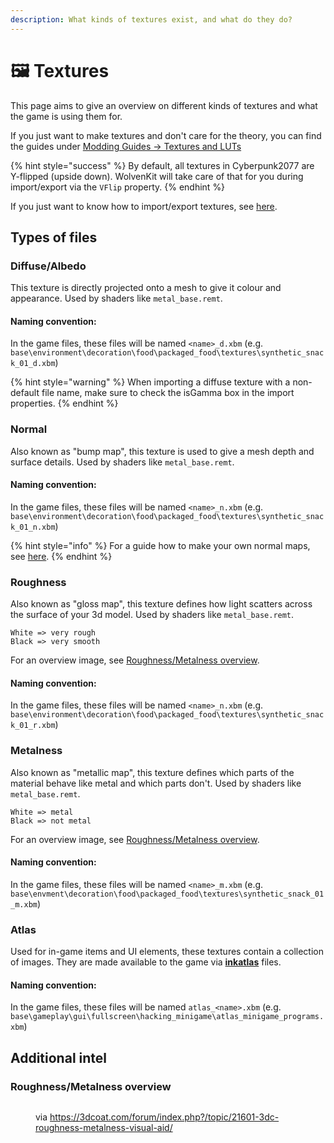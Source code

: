 ```yaml
---
description: What kinds of textures exist, and what do they do?
---
```


# 🖼 Textures

This page aims to give an overview on different kinds of textures and what the game is using them for.&#x20;

If you just want to make textures and don't care for the theory, you can find the guides under [Modding Guides -> Textures and LUTs](../modding-guides/textures-and-luts/)



{% hint style="success" %}
By default, all textures in Cyberpunk2077 are Y-flipped (upside down). WolvenKit will take care of that for you during import/export via the `VFlip` property.
{% endhint %}

If you just want to know how to import/export textures, see [here](images-importing-editing-exporting.md).&#x20;

## Types of files

### Diffuse/Albedo

This texture is directly projected onto a mesh to give it colour and appearance. Used by shaders like `metal_base.remt`.

#### Naming convention:

In the game files, these files will be named `<name>_d.xbm` (e.g. `base\environment\decoration\food\packaged_food\textures\synthetic_snack_01_d.xbm`)

{% hint style="warning" %}
When importing a diffuse texture with a non-default file name, make sure to check the isGamma box in the import properties.
{% endhint %}

### Normal

Also known as "bump map", this texture is used to give a mesh depth and surface details. Used by shaders like `metal_base.remt`.

#### Naming convention:

In the game files, these files will be named `<name>_n.xbm` (e.g. `base\environment\decoration\food\packaged_food\textures\synthetic_snack_01_n.xbm`)

{% hint style="info" %}
For a guide how to make your own normal maps, see [here](../3d-modelling/self-made-normal-maps/).
{% endhint %}

### Roughness

Also known as "gloss map", this texture defines how light scatters across the surface of your 3d model. Used by shaders like `metal_base.remt`.

```
White => very rough
Black => very smooth
```

For an overview image, see [Roughness/Metalness overview](./#roughness-metalness-overview).

#### Naming convention:

In the game files, these files will be named `<name>_n.xbm` (e.g. `base\environment\decoration\food\packaged_food\textures\synthetic_snack_01_r.xbm`)

### Metalness

Also known as "metallic map", this texture defines which parts of the material behave like metal and which parts don't. Used by shaders like `metal_base.remt`.

```
White => metal
Black => not metal
```

For an overview image, see [Roughness/Metalness overview](./#roughness-metalness-overview).

#### Naming convention:

In the game files, these files will be named `<name>_m.xbm` (e.g. `base\envment\decoration\food\packaged_food\textures\synthetic_snack_01_m.xbm`)

### Atlas

Used for in-game items and UI elements, these textures contain a collection of images. They are made available to the game via [**inkatlas**](../files-and-what-they-do/game-icons-the-inkatlas-file.md) files.

#### Naming convention:

In the game files, these files will be named `atlas_<name>.xbm` (e.g. `base\gameplay\gui\fullscreen\hacking_minigame\atlas_minigame_programs.xbm`)





## Additional intel

### Roughness/Metalness overview

<figure><img src="https://3dcoat.com/forum/uploads/monthly_2017_11/3DC_PBR.thumb.jpg.e5e6dfadbb34dfc4e806871be9fb203c.jpg" alt=""><figcaption><p>via <a href="https://3dcoat.com/forum/index.php?/topic/21601-3dc-roughness-metalness-visual-aid/">https://3dcoat.com/forum/index.php?/topic/21601-3dc-roughness-metalness-visual-aid/</a></p></figcaption></figure>

